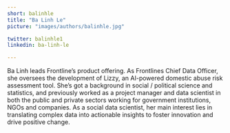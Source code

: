 ```yaml
---
short: balinhle
title: "Ba Linh Le"
picture: "images/authors/balinhle.jpg"

twitter: balinhle1
linkedin: ba-linh-le

---
```


Ba Linh leads Frontline’s product offering. As Frontlines Chief Data Officer, she oversees the development of Lizzy, an AI-powered domestic abuse risk assessment tool. She’s got a background in social / political science and statistics, and previously worked as a project manager and data scientist in both the public and private sectors working for government institutions, NGOs and companies. As a social data scientist, her main interest lies in translating complex data into actionable insights to foster innovation and drive positive change. 
